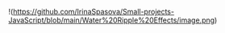 !(https://github.com/IrinaSpasova/Small-projects-JavaScript/blob/main/Water%20Ripple%20Effects/image.png)
